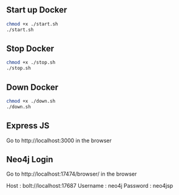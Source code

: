 ## Start up Docker

```sh
chmod +x ./start.sh
./start.sh
```

## Stop Docker

```sh
chmod +x ./stop.sh
./stop.sh
```

## Down Docker

```sh
chmod +x ./down.sh
./down.sh
```

## Express JS
Go to http://localhost:3000 in the browser

## Neo4j Login
Go to http://localhost:17474/browser/ in the browser

Host : bolt://localhost:17687
Username : neo4j
Password : neo4jsp